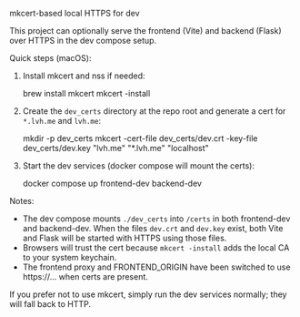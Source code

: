 mkcert-based local HTTPS for dev

This project can optionally serve the frontend (Vite) and backend (Flask) over HTTPS in the dev compose setup.

Quick steps (macOS):

1. Install mkcert and nss if needed:

   brew install mkcert
   mkcert -install

2. Create the `dev_certs` directory at the repo root and generate a cert for `*.lvh.me` and `lvh.me`:

   mkdir -p dev_certs
   mkcert -cert-file dev_certs/dev.crt -key-file dev_certs/dev.key "lvh.me" "*.lvh.me" "localhost"

3. Start the dev services (docker compose will mount the certs):

   docker compose up frontend-dev backend-dev

Notes:
- The dev compose mounts `./dev_certs` into `/certs` in both frontend-dev and backend-dev. When the files `dev.crt` and `dev.key` exist, both Vite and Flask will be started with HTTPS using those files.
- Browsers will trust the cert because `mkcert -install` adds the local CA to your system keychain.
- The frontend proxy and FRONTEND_ORIGIN have been switched to use https://... when certs are present.

If you prefer not to use mkcert, simply run the dev services normally; they will fall back to HTTP.

